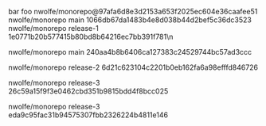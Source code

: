 bar
foo
nwolfe/monorepo@97afa6d8e3d2153a653f2025ec604e36caafee51
nwolfe/monorepo main 1066db67da1483b4e8d038b44d2bef5c36dc3523
nwolfe/monorepo release-1 1e0771b20b577415b80bd8b64216ec7bb391f781\n

nwolfe/monorepo main 240aa4b8b6406ca127383c24529744bc57ad3ccc

nwolfe/monorepo release-2 6d21c623104c2201b0eb162fa6a98efffd846726

nwolfe/monorepo release-3 26c59a15f9f3e0462cbd351b9815bdd4f8bcc025

nwolfe/monorepo release-3 eda9c95fac31b94575307fbb2326224b4811e146
